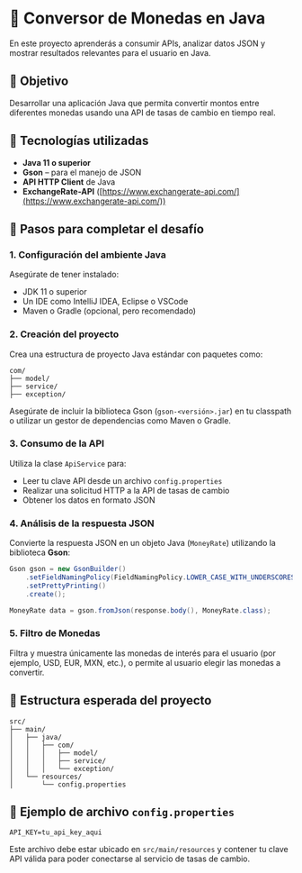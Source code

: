 
# 💱 Conversor de Monedas en Java


En este proyecto aprenderás a consumir APIs, analizar datos JSON y mostrar resultados relevantes para el usuario en Java.


## 🚀 Objetivo

Desarrollar una aplicación Java que permita convertir montos entre diferentes monedas usando una API de tasas de cambio en tiempo real.



## 🧰 Tecnologías utilizadas

* **Java 11 o superior**
* **Gson** – para el manejo de JSON
* **API HTTP Client** de Java
* **ExchangeRate-API** ([https://www.exchangerate-api.com/](https://www.exchangerate-api.com/))



## 📝 Pasos para completar el desafío

### 1. Configuración del ambiente Java

Asegúrate de tener instalado:

* JDK 11 o superior
* Un IDE como IntelliJ IDEA, Eclipse o VSCode
* Maven o Gradle (opcional, pero recomendado)



### 2. Creación del proyecto

Crea una estructura de proyecto Java estándar con paquetes como:

```
com/
├── model/
├── service/
├── exception/
```

Asegúrate de incluir la biblioteca Gson (`gson-<versión>.jar`) en tu classpath o utilizar un gestor de dependencias como Maven o Gradle.



### 3. Consumo de la API

Utiliza la clase `ApiService` para:

* Leer tu clave API desde un archivo `config.properties`
* Realizar una solicitud HTTP a la API de tasas de cambio
* Obtener los datos en formato JSON


### 4. Análisis de la respuesta JSON

Convierte la respuesta JSON en un objeto Java (`MoneyRate`) utilizando la biblioteca **Gson**:

```java
Gson gson = new GsonBuilder()
    .setFieldNamingPolicy(FieldNamingPolicy.LOWER_CASE_WITH_UNDERSCORES)
    .setPrettyPrinting()
    .create();

MoneyRate data = gson.fromJson(response.body(), MoneyRate.class);
```



### 5. Filtro de Monedas

Filtra y muestra únicamente las monedas de interés para el usuario (por ejemplo, USD, EUR, MXN, etc.), o permite al usuario elegir las monedas a convertir.



## 📂 Estructura esperada del proyecto

```
src/
├── main/
│   ├── java/
│   │   ├── com/
│   │   │   ├── model/
│   │   │   ├── service/
│   │   │   └── exception/
│   └── resources/
│       └── config.properties
```



## 🧪 Ejemplo de archivo `config.properties`

```properties
API_KEY=tu_api_key_aqui
```

Este archivo debe estar ubicado en `src/main/resources` y contener tu clave API válida para poder conectarse al servicio de tasas de cambio.


